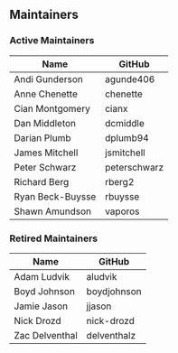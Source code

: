 ## Maintainers

### Active Maintainers
| Name | GitHub |
| --- | --- |
| Andi Gunderson | agunde406 |
| Anne Chenette | chenette |
| Cian Montgomery | cianx |
| Dan Middleton | dcmiddle |
| Darian Plumb | dplumb94 |
| James Mitchell | jsmitchell |
| Peter Schwarz | peterschwarz |
| Richard Berg | rberg2 |
| Ryan Beck-Buysse | rbuysse |
| Shawn Amundson | vaporos |


### Retired Maintainers
| Name | GitHub |
| --- | --- |
| Adam Ludvik | aludvik |
| Boyd Johnson | boydjohnson |
| Jamie Jason | jjason |
| Nick Drozd | nick-drozd |
| Zac Delventhal | delventhalz |
